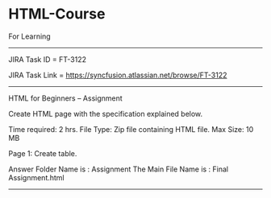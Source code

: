 # HTML-Course
For Learning

********************************************

JIRA Task ID = FT-3122

JIRA Task Link = https://syncfusion.atlassian.net/browse/FT-3122

********************************************

HTML for Beginners – Assignment

Create HTML page with the specification explained below.

Time required: 2 hrs.
File Type: Zip file containing HTML file.
Max Size: 10 MB

Page 1: Create table.

Answer Folder Name is : Assignment
The Main File Name is : Final Assignment.html

********************************************

